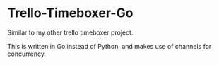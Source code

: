 # Trello-Timeboxer-Go
Similar to my other trello timeboxer project. 

This is written in Go instead of Python, and makes use of channels
for concurrency.
